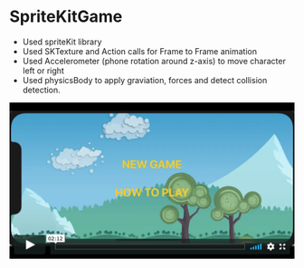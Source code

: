 # SpriteKitGame

* Used spriteKit library
* Used SKTexture and Action calls for Frame to Frame animation 
* Used Accelerometer (phone rotation around z-axis) to move character left or right
* Used physicsBody to apply graviation, forces and detect collision detection.

[![SpriteKitGame 2 levels](https://github.com/Veronika-Kot/SpritrKitGame/blob/master/screenshotThumb.png)](https://vimeo.com/444100745 "SpriteKitGame 2 levels - Click to Watch!")
